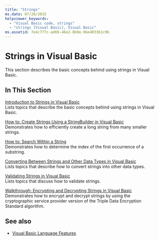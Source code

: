 ```yaml
---
title: "Strings"
ms.date: 07/20/2015
helpviewer_keywords: 
  - "Visual Basic code, strings"
  - "strings [Visual Basic], Visual Basic"
ms.assetid: 7e4c777c-ad69-46e2-8b9e-9be4033b1c96
---
```

# Strings in Visual Basic
This section describes the basic concepts behind using strings in Visual Basic.  
  
## In This Section  
 [Introduction to Strings in Visual Basic](introduction-to-strings.md)  
 Lists topics that describe the basic concepts behind using strings in Visual Basic.  
  
 [How to: Create Strings Using a StringBuilder in Visual Basic](how-to-create-strings-using-a-stringbuilder.md)  
 Demonstrates how to efficiently create a long string from many smaller strings.  
  
 [How to: Search Within a String](how-to-search-within-a-string.md)  
 Demonstrates how to determine the index of the first occurrence of a substring.  
  
 [Converting Between Strings and Other Data Types in Visual Basic](converting-between-strings-and-other-data-types.md)  
 Lists topics that describe how to convert strings into other data types.  
  
 [Validating Strings in Visual Basic](validating-strings.md)  
 Lists topics that discuss how to validate strings.  
  
 [Walkthrough: Encrypting and Decrypting Strings in Visual Basic](walkthrough-encrypting-and-decrypting-strings.md)  
 Demonstrates how to encrypt and decrypt strings by using the cryptographic service provider version of the Triple Data Encryption Standard algorithm.  
  
## See also

- [Visual Basic Language Features](../index.md)
